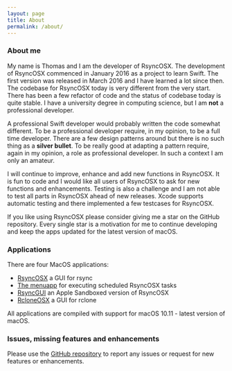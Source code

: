```yaml
---
layout: page
title: About
permalink: /about/
---
```

### About me

My name is Thomas and I am the developer of RsyncOSX. The development of RsyncOSX commenced in January 2016 as a project to learn Swift. The first version was released in March 2016 and I have learned a lot since then. The codebase for RsyncOSX today is very different from the very start. There has been a few refactor of code and the status of codebase today is quite stable. I have a university degree in computing science, but I am **not** a professional developer.

A professional Swift developer would probably written the code somewhat different. To be a professional developer require, in my opinion, to be a full time developer. There are a few design patterns around but there is no such thing as a **silver bullet**. To be really good at adapting a pattern require, again in my opinion, a role as professional developer. In such a context I am only an amateur.

I will continue to improve, enhance and add new functions in RsyncOSX. It is fun to code and I would like all users of RsyncOSX to ask for new functions and enhancements. Testing is also a challenge and I am not able to test all parts in RsyncOSX ahead of new releases. Xcode supports automatic testing and there implemented a few testcases for RsyncOSX.

If you like using RsyncOSX please consider giving me a star on the GitHub repository. Every single star is a motivation for me to continue developing and keep the apps updated for the latest version of macOS.

### Applications

There are four MacOS applications:

- [RsyncOSX](https://github.com/rsyncOSX/RsyncOSX) a GUI for rsync
- [The menuapp](https://github.com/rsyncOSX/RsyncOSXsched) for executing scheduled RsyncOSX tasks
- [RsyncGUI](https://github.com/rsyncOSX/RsyncGUI) an Apple Sandboxed version of RsyncOSX
- [RcloneOSX](https://github.com/rsyncOSX/rcloneosx) a GUI for rclone

All applications are compiled with support for macOS 10.11 - latest version of macOS.

### Issues, missing features and enhancements

Please use the [GitHub repository](https://github.com/rsyncOSX/RsyncOSX) to report any issues or request for new features or enhancements.
